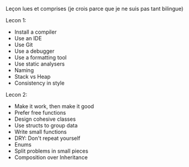 Leçon lues et comprises
(je crois parce que je ne suis pas tant bilingue)

Lecon 1:
- Install a compiler	
- Use an IDE	
- Use Git	
- Use a debugger	
- Use a formatting tool	
- Use static analysers	
- Naming	
- Stack vs Heap	
- Consistency in style

Lecon 2:
- Make it work, then make it good	
- Prefer free functions	
- Design cohesive classes	
- Use structs to group data	
- Write small functions	
- DRY: Don't repeat yourself	
- Enums	
- Split problems in small pieces	
- Composition over Inheritance
